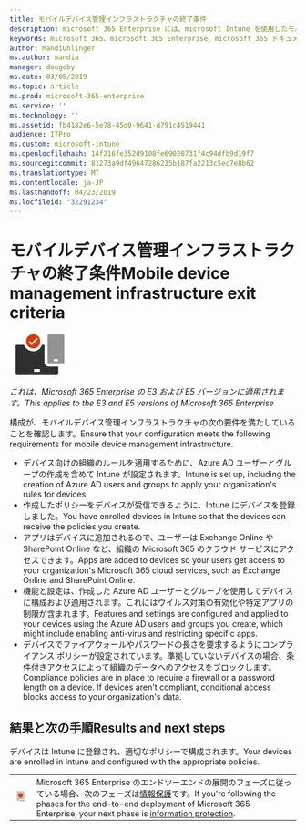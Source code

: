 ```yaml
---
title: モバイルデバイス管理インフラストラクチャの終了条件
description: microsoft 365 Enterprise には、microsoft Intune を使用したモバイルデバイス管理が含まれます。 要件と前提条件を確認し、Azure Active Directory リソースを使用して Intune を設定し、iOS、macOS、Android、および Windows デバイスを登録し、アプリを展開し、構成プロファイルを作成し、コンプライアンスポリシーを使用して、モバイルの条件付きアクセスを有効にします。Microsoft 365 Enterprise を使用したデバイス管理。
keywords: microsoft 365、microsoft 365 Enterprise、microsoft 365 ドキュメント、モバイルデバイス管理、Intune
author: MandiOhlinger
ms.author: mandia
manager: dougeby
ms.date: 03/05/2019
ms.topic: article
ms.prod: microsoft-365-enterprise
ms.service: ''
ms.technology: ''
ms.assetid: fb4182e6-5e78-45d0-9641-d791c4519441
audience: ITPro
ms.custom: microsoft-intune
ms.openlocfilehash: 14f216fe352d9108fe69028731f4c94dfb9d19f7
ms.sourcegitcommit: 81273a9df49647286235b187fa2213c5ec7e8b62
ms.translationtype: MT
ms.contentlocale: ja-JP
ms.lasthandoff: 04/23/2019
ms.locfileid: "32291234"
---
```

# <a name="mobile-device-management-infrastructure-exit-criteria"></a><span data-ttu-id="e2fcc-105">モバイルデバイス管理インフラストラクチャの終了条件</span><span class="sxs-lookup"><span data-stu-id="e2fcc-105">Mobile device management infrastructure exit criteria</span></span>

![](./media/deploy-foundation-infrastructure/mobiledevicemgmt_icon-small.png)

<span data-ttu-id="e2fcc-106">*これは、Microsoft 365 Enterprise の E3 および E5 バージョンに適用されます。*</span><span class="sxs-lookup"><span data-stu-id="e2fcc-106">*This applies to the E3 and E5 versions of Microsoft 365 Enterprise*</span></span>

<span data-ttu-id="e2fcc-107">構成が、モバイルデバイス管理インフラストラクチャの次の要件を満たしていることを確認します。</span><span class="sxs-lookup"><span data-stu-id="e2fcc-107">Ensure that your configuration meets the following requirements for mobile device management infrastructure.</span></span>

- <span data-ttu-id="e2fcc-108">デバイス向けの組織のルールを適用するために、Azure AD ユーザーとグループの作成を含めて Intune が設定されます。</span><span class="sxs-lookup"><span data-stu-id="e2fcc-108">Intune is set up, including the creation of Azure AD users and groups to apply your organization's rules for devices.</span></span>
- <span data-ttu-id="e2fcc-109">作成したポリシーをデバイスが受信できるように、Intune にデバイスを登録しました。</span><span class="sxs-lookup"><span data-stu-id="e2fcc-109">You have enrolled devices in Intune so that the devices can receive the policies you create.</span></span>
- <span data-ttu-id="e2fcc-110">アプリはデバイスに追加されるので、ユーザーは Exchange Online や SharePoint Online など、組織の Microsoft 365 のクラウド サービスにアクセスできます。</span><span class="sxs-lookup"><span data-stu-id="e2fcc-110">Apps are added to devices so your users get access to your organization's Microsoft 365 cloud services, such as Exchange Online and SharePoint Online.</span></span>
- <span data-ttu-id="e2fcc-111">機能と設定は、作成した Azure AD ユーザーとグループを使用してデバイスに構成および適用されます。これにはウイルス対策の有効化や特定アプリの制限が含まれます。</span><span class="sxs-lookup"><span data-stu-id="e2fcc-111">Features and settings are configured and applied to your devices using the Azure AD users and groups you create, which might include enabling anti-virus and restricting specific apps.</span></span>
- <span data-ttu-id="e2fcc-p102">デバイスでファイアウォールやパスワードの長さを要求するようにコンプライアンス ポリシーが設定されています。準拠していないデバイスの場合、条件付きアクセスによって組織のデータへのアクセスをブロックします。</span><span class="sxs-lookup"><span data-stu-id="e2fcc-p102">Compliance policies are in place to require a firewall or a password length on a device. If devices aren't compliant, conditional access blocks access to your organization's data.</span></span>



## <a name="results-and-next-steps"></a><span data-ttu-id="e2fcc-114">結果と次の手順</span><span class="sxs-lookup"><span data-stu-id="e2fcc-114">Results and next steps</span></span>

<span data-ttu-id="e2fcc-115">デバイスは Intune に登録され、適切なポリシーで構成されます。</span><span class="sxs-lookup"><span data-stu-id="e2fcc-115">Your devices are enrolled in Intune and configured with the appropriate policies.</span></span>

|||
|:-------|:-----|
|![](./media/deploy-foundation-infrastructure/infoprotection_icon-small.png)| <span data-ttu-id="e2fcc-116">Microsoft 365 Enterprise のエンドツーエンドの展開のフェーズに従っている場合、次のフェーズは[情報保護](infoprotect-infrastructure.md)です。</span><span class="sxs-lookup"><span data-stu-id="e2fcc-116">If you're following the phases for the end-to-end deployment of Microsoft 365 Enterprise, your next phase is [information protection](infoprotect-infrastructure.md).</span></span> |
